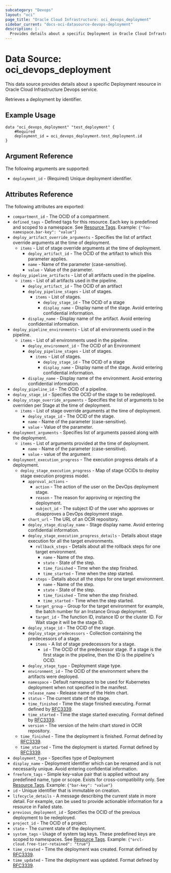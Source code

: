 ```yaml
---
subcategory: "Devops"
layout: "oci"
page_title: "Oracle Cloud Infrastructure: oci_devops_deployment"
sidebar_current: "docs-oci-datasource-devops-deployment"
description: |-
  Provides details about a specific Deployment in Oracle Cloud Infrastructure Devops service
---
```


# Data Source: oci_devops_deployment
This data source provides details about a specific Deployment resource in Oracle Cloud Infrastructure Devops service.

Retrieves a deployment by identifier.

## Example Usage

```hcl
data "oci_devops_deployment" "test_deployment" {
	#Required
	deployment_id = oci_devops_deployment.test_deployment.id
}
```

## Argument Reference

The following arguments are supported:

* `deployment_id` - (Required) Unique deployment identifier.


## Attributes Reference

The following attributes are exported:

* `compartment_id` - The OCID of a compartment.
* `defined_tags` - Defined tags for this resource. Each key is predefined and scoped to a namespace. See [Resource Tags](https://docs.cloud.oracle.com/iaas/Content/General/Concepts/resourcetags.htm). Example: `{"foo-namespace.bar-key": "value"}`
* `deploy_artifact_override_arguments` - Specifies the list of artifact override arguments at the time of deployment.
	* `items` - List of stage override arguments at the time of deployment.
		* `deploy_artifact_id` - The OCID of the artifact to which this parameter applies.
		* `name` - Name of the parameter (case-sensitive).
		* `value` - Value of the parameter.
* `deploy_pipeline_artifacts` - List of all artifacts used in the pipeline.
	* `items` - List of all artifacts used in the pipeline.
		* `deploy_artifact_id` - The OCID of an artifact
		* `deploy_pipeline_stages` - List of stages.
			* `items` - List of stages.
				* `deploy_stage_id` - The OCID of a stage
				* `display_name` - Display name of the stage. Avoid entering confidential information.
		* `display_name` - Display name of the artifact. Avoid entering confidential information.
* `deploy_pipeline_environments` - List of all environments used in the pipeline.
	* `items` - List of all environments used in the pipeline.
		* `deploy_environment_id` - The OCID of an Environment
		* `deploy_pipeline_stages` - List of stages.
			* `items` - List of stages.
				* `deploy_stage_id` - The OCID of a stage
				* `display_name` - Display name of the stage. Avoid entering confidential information.
		* `display_name` - Display name of the environment. Avoid entering confidential information.
* `deploy_pipeline_id` - The OCID of a pipeline.
* `deploy_stage_id` - Specifies the OCID of the stage to be redeployed.
* `deploy_stage_override_arguments` - Specifies the list of arguments to be overriden per Stage at the time of deployment.
	* `items` - List of stage override arguments at the time of deployment.
		* `deploy_stage_id` - The OCID of the stage.
		* `name` - Name of the parameter (case-sensitive).
		* `value` - Value of the parameter.
* `deployment_arguments` - Specifies list of arguments passed along with the deployment.
	* `items` - List of arguments provided at the time of deployment.
		* `name` - Name of the parameter (case-sensitive).
		* `value` - value of the argument.
* `deployment_execution_progress` - The execution progress details of a deployment.
	* `deploy_stage_execution_progress` - Map of stage OCIDs to deploy stage execution progress model.
		* `approval_actions` - 
			* `action` - The action of the user on the DevOps deployment stage.
			* `reason` - The reason for approving or rejecting the deployment.
			* `subject_id` - The subject ID of the user who approves or disapproves a DevOps deployment stage.
		* `chart_url` - The URL of an OCIR repository. 
		* `deploy_stage_display_name` - Stage display name. Avoid entering confidential information.
		* `deploy_stage_execution_progress_details` - Details about stage execution for all the target environments.
			* `rollback_steps` - Details about all the rollback steps for one target environment.
				* `name` - Name of the step.
				* `state` - State of the step.
				* `time_finished` - Time when the step finished.
				* `time_started` - Time when the step started.
			* `steps` - Details about all the steps for one target environment.
				* `name` - Name of the step.
				* `state` - State of the step.
				* `time_finished` - Time when the step finished.
				* `time_started` - Time when the step started.
			* `target_group` - Group for the target environment for example, the batch number for an Instance Group deployment.
			* `target_id` - The function ID, instance ID or the cluster ID. For Wait stage it will be the stage ID.
		* `deploy_stage_id` - The OCID of the stage.
		* `deploy_stage_predecessors` - Collection containing the predecessors of a stage.
			* `items` - A list of stage predecessors for a stage.
				* `id` - The OCID of the predecessor stage. If a stage is the first stage in the pipeline, then the ID is the pipeline's OCID.
		* `deploy_stage_type` - Deployment stage type.
		* `environment_id` - The OCID of the environment where the artifacts were deployed.
		* `namespace` - Default namespace to be used for Kubernetes deployment when not specified in the manifest.
		* `release_name` - Release name of the Helm chart.
		* `status` - The current state of the stage.
		* `time_finished` - Time the stage finished executing. Format defined by [RFC3339](https://datatracker.ietf.org/doc/html/rfc3339).
		* `time_started` - Time the stage started executing. Format defined by [RFC3339](https://datatracker.ietf.org/doc/html/rfc3339).
		* `version` - The version of the helm chart stored in OCIR repository.
	* `time_finished` - Time the deployment is finished. Format defined by [RFC3339](https://datatracker.ietf.org/doc/html/rfc3339).
	* `time_started` - Time the deployment is started. Format defined by [RFC3339](https://datatracker.ietf.org/doc/html/rfc3339).
* `deployment_type` - Specifies type of Deployment
* `display_name` - Deployment identifier which can be renamed and is not necessarily unique. Avoid entering confidential information.
* `freeform_tags` - Simple key-value pair that is applied without any predefined name, type or scope. Exists for cross-compatibility only.  See [Resource Tags](https://docs.cloud.oracle.com/iaas/Content/General/Concepts/resourcetags.htm). Example: `{"bar-key": "value"}`
* `id` - Unique identifier that is immutable on creation.
* `lifecycle_details` - A message describing the current state in more detail. For example, can be used to provide actionable information for a resource in Failed state.
* `previous_deployment_id` - Specifies the OCID of the previous deployment to be redeployed.
* `project_id` - The OCID of a project.
* `state` - The current state of the deployment.
* `system_tags` - Usage of system tag keys. These predefined keys are scoped to namespaces. See [Resource Tags](https://docs.cloud.oracle.com/iaas/Content/General/Concepts/resourcetags.htm). Example: `{"orcl-cloud.free-tier-retained": "true"}`
* `time_created` - Time the deployment was created. Format defined by [RFC3339](https://datatracker.ietf.org/doc/html/rfc3339).
* `time_updated` - Time the deployment was updated. Format defined by [RFC3339](https://datatracker.ietf.org/doc/html/rfc3339).

